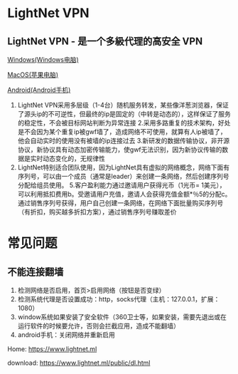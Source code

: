 # LightNet VPN


## LightNet VPN - 是一个多級代理的高安全 VPN

 
[Windows(Windows电脑)](https://www.lightnet.ml/app/LightNet-release-lastest.exe "Windows版本下载")

[MacOS(苹果电脑)](https://www.lightnet.ml/app/LightNet-release-lastest.dmg "MacOS版本下载")

[Android(Android手机)](https://www.lightnet.ml/app/LightNet-release-lastest.apk "Android版本下载")


   1. LightNet VPN采用多层级（1-4台）随机服务转发，某些像洋葱浏览器，保证了源头ip的不可逆性，但最终的ip是固定的（中转是动态的），这样保证了服务的稳定性，不会被目标网站判断为异常连接
   2.采用多路重复的技术架构，好处是不会因为某个重复ip被gwf墙了，造成网络不可使用，就算有人ip被墙了，他会自动实时的使用没有被墙的ip连接过去
   3.新研发的数据传输协议，非开源协议，新协议具有动态加密传输能力，使gwf无法识别，因为新协议传输的数据是实时动态变化的，无规律性
   4. LightNet特别适合团队使用，因为LightNet具有虚拟的网络概念，网络下面有序列号，可以由一个成员（通常是leader）来创建一条网络，然后创建序列号分配给组员使用。
   5.客户盈利能力通过邀请用户获得光币（1光币= 1美元），可以利用抵扣费用b。受邀请用户充值，邀请人会获得充值金额*％5的分配c。通过销售序列号获得，用户自己创建一条网络，在网络下面批量购买序列号（有折扣，购买越多折扣方案），通过销售序列号赚取差价


# 常见问题

## 不能连接翻墙
 1. 检测网络是否启用，首页>启用网络（按钮是否变绿）
 2. 检测系统代理是否设置成功：http，socks代理（主机：127.0.0.1，扩展：1080）
 3. window系统如果安装了安全软件（360卫士等，如果安装，需要先退出或在运行软件的时候要允许，否则会拦截应用，造成不能翻墙）
 4. android手机：关闭网络并重新启用

Home:     https://www.lightnet.ml

download: https://www.lightnet.ml/public/dl.html
